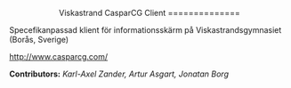 <p align="center">Viskastrand CasparCG Client
==============</p>

Specefikanpassad klient för informationsskärm på Viskastrandsgymnasiet (Borås, Sverige)

http://www.casparcg.com/

**Contributors:** *Karl-Axel Zander, Artur Asgart, Jonatan Borg*
